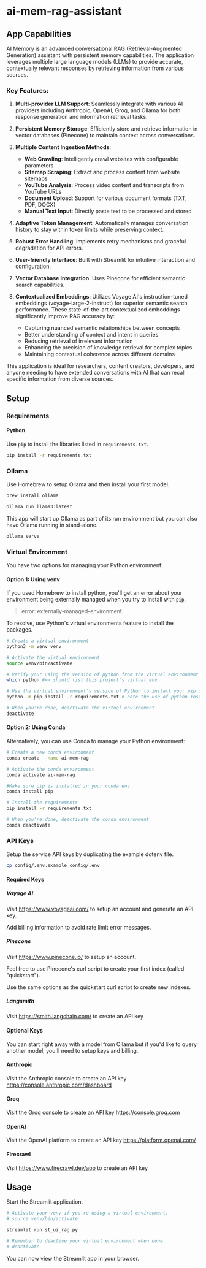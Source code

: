 # ai-mem-rag-assistant

## App Capabilities

AI Memory is an advanced conversational RAG (Retrieval-Augmented Generation) assistant with persistent memory capabilities. The application leverages multiple large language models (LLMs) to provide accurate, contextually relevant responses by retrieving information from various sources.

### Key Features:

1. **Multi-provider LLM Support**: Seamlessly integrate with various AI providers including Anthropic, OpenAI, Groq, and Ollama for both response generation and information retrieval tasks.

2. **Persistent Memory Storage**: Efficiently store and retrieve information in vector databases (Pinecone) to maintain context across conversations.

3. **Multiple Content Ingestion Methods**:
   - **Web Crawling**: Intelligently crawl websites with configurable parameters
   - **Sitemap Scraping**: Extract and process content from website sitemaps
   - **YouTube Analysis**: Process video content and transcripts from YouTube URLs
   - **Document Upload**: Support for various document formats (TXT, PDF, DOCX)
   - **Manual Text Input**: Directly paste text to be processed and stored

4. **Adaptive Token Management**: Automatically manages conversation history to stay within token limits while preserving context.

5. **Robust Error Handling**: Implements retry mechanisms and graceful degradation for API errors.

6. **User-friendly Interface**: Built with Streamlit for intuitive interaction and configuration.

7. **Vector Database Integration**: Uses Pinecone for efficient semantic search capabilities.

8. **Contextualized Embeddings**: Utilizes Voyage AI's instruction-tuned embeddings (voyage-large-2-instruct) for superior semantic search performance. These state-of-the-art contextualized embeddings significantly improve RAG accuracy by:
   - Capturing nuanced semantic relationships between concepts
   - Better understanding of context and intent in queries
   - Reducing retrieval of irrelevant information
   - Enhancing the precision of knowledge retrieval for complex topics
   - Maintaining contextual coherence across different domains

This application is ideal for researchers, content creators, developers, and anyone needing to have extended conversations with AI that can recall specific information from diverse sources.

## Setup

### Requirements

#### Python

Use `pip` to install the libraries listed in `requirements.txt`.

```bash
pip install -r requirements.txt
```

### Ollama

Use Homebrew to setup Ollama and then install your first model.

```bash
brew install ollama

ollama run llama3:latest
```

This app will start up Ollama as part of its run environment but you can also
have Ollama running in stand-alone.

```bash
ollama serve
```

### Virtual Environment

You have two options for managing your Python environment:

#### Option 1: Using venv

If you used Homebrew to install python, you'll get an error about your
environment being externally managed when you try to install with `pip`.

> error: externally-managed-environment

To resolve, use Python's virtual environments feature to install the packages.

```bash
# Create a virtual environment
python3 -m venv venv

# Activate the virtual environment
source venv/bin/activate

# Verify your using the version of python from the virtual environment (rather than the system)
which python #=> should list this project's virtual env

# Use the virtual environment's version of Python to install your pip dependencies
python -m pip install -r requirements.txt # note the use of python instead of python3 (system)

# When you're done, deactivate the virtual environment
deactivate
```

#### Option 2: Using Conda

Alternatively, you can use Conda to manage your Python environment:

```bash
# Create a new conda environment
conda create --name ai-mem-rag

# Activate the conda environment
conda activate ai-mem-rag

#Make sure pip is installed in your conda env 
conda install pip

# Install the requirements
pip install -r requirements.txt

# When you're done, deactivate the conda environment
conda deactivate
```

### API Keys

Setup the service API keys by duplicating the example dotenv file.

```bash
cp config/.env.example config/.env
```

#### Required Keys

##### Voyage AI

Visit https://www.voyageai.com/ to setup an account and generate an API key.

Add billing information to avoid rate limit error messages.

##### Pinecone

Visit https://www.pinecone.io/ to setup an account.

Feel free to use Pinecone's curl script to create your first index (called
"quickstart").

Use the same options as the quickstart curl script to create new indexes.

##### Langsmith

Visit https://smith.langchain.com/ to create an API key

#### Optional Keys

You can start right away with a model from Ollama but if you'd like to query
another model, you'll need to setup keys and billing.

#### Anthropic

Visit the Anthropic console to create an API key
https://console.anthropic.com/dashboard

#### Groq

Visit the Groq console to create an API key
https://console.groq.com

#### OpenAI

Visit the OpenAI platform to create an API key
https://platform.openai.com/

#### Firecrawl

Visit https://www.firecrawl.dev/app to create an API key

## Usage

Start the Streamlit application.

```bash
# Activate your venv if you're using a virtual environment.
# source venv/bin/activate

streamlit run st_ui_rag.py

# Remember to deactive your virtual environment when done.
# deactivate
```

You can now view the Streamlit app in your browser.


